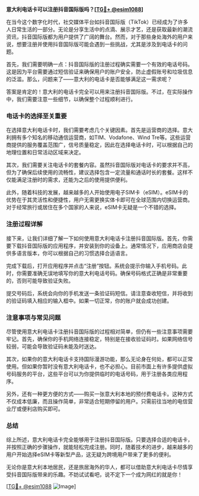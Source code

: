 **意大利电话卡可以注册抖音国际版吗？[[TG💪+ @esim1088](https://t.me/s/esim1088)]**

在当今这个数字化时代，社交媒体平台如抖音国际版（TikTok）已经成为了许多人日常生活的一部分。无论是分享生活中的点滴、展示才艺，还是获取最新的潮流资讯，抖音国际版都为用户提供了广阔的舞台。然而，对于那些身处海外的用户来说，想要注册并使用抖音国际版可能会遇到一些挑战，尤其是涉及到电话卡的问题。

首先，我们需要明确一点：抖音国际版的注册过程确实需要一个有效的电话号码。这是因为平台需要通过短信验证来确保用户的账户安全，防止虚假账号和垃圾信息的泛滥。那么，问题来了——意大利的电话卡是否能够满足这一需求呢？

答案是肯定的！意大利的电话卡完全可以用来注册抖音国际版。不过，在实际操作中，我们需要注意一些细节，以确保整个过程顺利进行。

### **电话卡的选择至关重要**

在选择意大利电话卡时，我们需要考虑几个关键因素。首先是运营商的选择。意大利拥有多个知名的移动通信运营商，如TIM、Vodafone、Wind Tre等。这些运营商提供的服务覆盖范围广，信号质量稳定，因此在选择电话卡时，可以根据自己的地理位置和日常活动区域来决定。

其次，我们需要关注电话卡的套餐内容。虽然抖音国际版对电话卡的要求并不高，但为了确保后续使用的流畅性，建议选择包含一定流量和通话时长的套餐。这样不仅能满足注册时的需求，还能为之后的使用提供便利。

此外，随着科技的发展，越来越多的人开始使用电子SIM卡（eSIM）。eSIM卡的优势在于其灵活性和便捷性，用户无需更换实体卡即可在全球范围内切换运营商。对于经常旅行或居住在多个国家的人来说，eSIM卡无疑是一个不错的选择。

### **注册过程详解**

接下来，让我们详细了解一下如何使用意大利电话卡注册抖音国际版。首先，你需要下载抖音国际版的应用程序，并安装到你的设备上。通常情况下，应用商店会提供多语言版本，你可以根据自己的习惯选择合适语言。

完成下载后，打开应用程序并点击“注册”按钮。系统会提示你输入手机号码。此时，你需要准确无误地填写你的意大利电话号码。确保号码格式正确是非常重要的，否则可能导致验证失败。

提交号码后，系统会向你的手机发送一条验证码短信。请注意查收短信，并将收到的验证码填入相应的输入框中。如果一切正常，你的账户就会成功创建。

### **注意事项与常见问题**

尽管使用意大利电话卡注册抖音国际版的过程相对简单，但仍有一些注意事项需要牢记。首先，确保你的手机网络连接稳定，特别是在接收验证码时。如果网络信号较弱，可能会导致验证码未能及时送达。

其次，如果你的意大利电话卡支持国际漫游功能，那么无论身在何处，都可以正常使用。但如果你暂时没有意大利电话卡，也不必担心。目前市面上有许多提供虚拟号码服务的平台，这些平台可以为你提供临时的电话号码，用于注册各类应用程序。

另外，还有一种更方便的方式——购买一张意大利本地的预付费电话卡。这种方式不仅成本低廉，而且操作简单，非常适合短期停留的用户。只需前往当地的电信营业厅或便利店购买即可。

### **总结**

综上所述，意大利电话卡完全能够用于注册抖音国际版。只要选择合适的电话卡，并按照正确的步骤操作，就能轻松完成注册。同时，随着技术的进步，越来越多的用户开始选择eSIM卡等新型产品，这无疑为跨境用户带来了更多的便利。

无论你是意大利本地居民，还是旅居海外的华人，都可以借助意大利电话卡尽情享受抖音国际版带来的乐趣。不妨试试看吧，说不定下一个成为网红的就是你！

[[TG💪+ @esim1088](https://t.me/s/esim1088) ![Image](https://i.postimg.cc/4NQfJmqS/Snipaste-2025-05-13-00-14-12.png)]